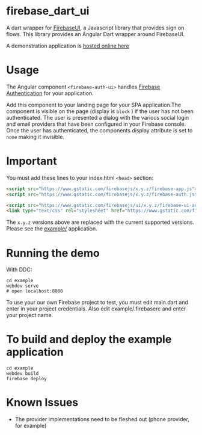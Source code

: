 # firebase_dart_ui


A dart wrapper for [FirebaseUI](https://github.com/firebase/firebaseui-web), a Javascript library
that provides sign on flows.  This library provides an Angular Dart wrapper
around FirebaseUI.

A demonstration application is [hosted online here](https://dart-ui-demo.firebaseapp.com/)

# Usage

The Angular component `<firebase-auth-ui>` handles
 [Firebase Authentication](https://firebase.google.com/docs/auth/) for your application.


Add this component
to your landing page for your SPA application.The component is
visible on the page (display is `block` ) if the user has not been authenticated. The user is presented a dialog with
 the various social login and email providers that have been configured in your Firebase console. Once the user
has authenticated, the components display attribute is set to `none` making it invisible.


# Important

You must add these lines to your index.html `<head>` section:

```html
<script src="https://www.gstatic.com/firebasejs/x.y.z/firebase-app.js"></script>
<script src="https://www.gstatic.com/firebasejs/x.y.z/firebase-auth.js"></script>

<script src="https://www.gstatic.com/firebasejs/ui/x.y.z/firebase-ui-auth.js"></script>
<link type="text/css" rel="stylesheet" href="https://www.gstatic.com/firebasejs/ui/x.y.z/firebase-ui-auth.css" />
```

The `x.y.z` versions above are replaced with the current supported versions. Please see
the [example/](https://github.com/wstrange/firebase_dart_ui/tree/master/example) application.


# Running the demo

With DDC:

```
cd example
webdev serve
# open localhost:8080
```

To use your our own Firebase project to test, you must edit main.dart and
enter in your project credentials. Also edit example/.firebaserc and enter your project name.

# To build and deploy the example application

```
cd example
webdev build
firebase deploy
 ```


# Known Issues

* The provider implementations need to be fleshed out (phone provider, for example)
